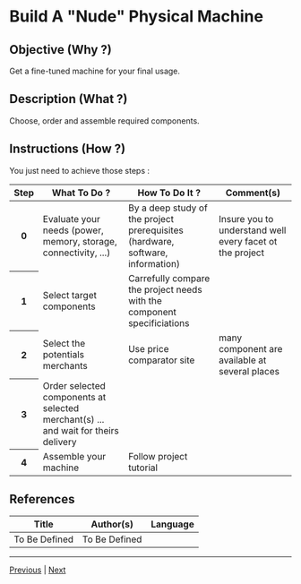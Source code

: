 Build A "Nude" Physical Machine
==

Objective (Why ?)
-
Get a fine-tuned machine for your final usage.

Description (What ?)
-
Choose, order and assemble required components.

Instructions (How ?)
-
You just need to achieve those steps :
<table>
    <thead>
        <tr>
            <th>Step</th>         
            <th>What To Do ?</th>
            <th>How To Do It ?</th>
            <th>Comment(s)</th>
        </tr>
    </thead>
    <tbody>
        <tr>
            <th>0</th>     
            <td>Evaluate your needs (power, memory, storage, connectivity, ...)</td>
            <td>By a deep study of the project prerequisites (hardware, software, information)</td>
            <td>Insure you to understand well every facet ot the project</td>
        </tr>
         <tr>
            <th>1</th>     
            <td>Select target components</td>
            <td>Carrefully compare the project needs with the component specificiations</td>
            <td></td>
        </tr>
        <tr>
            <th>2</th>     
            <td>Select the potentials merchants</td>
            <td>Use price comparator site</td>
            <td>many component are available at several places</td>
        </tr>
         <tr>
            <th>3</th>     
            <td>Order selected components at selected merchant(s) ... and wait for theirs delivery</td>
            <td></td>
            <td></td>
        </tr>
        <tr>
            <th>4</th>     
            <td>Assemble your machine</td>
            <td>Follow project tutorial</td>
            <td></td>
        </tr>
    </tbody>
</table>

References
-

<table>
    <thead>
        <tr>
            <th>Title</th>
            <th>Author(s)</th>
            <th>Language</th>
        </tr>
    </thead>
     <tbody>
        <tr>
            <td>To Be Defined</td>
            <td>To Be Defined</td>
            <td></td>
        </tr>
</table>

---
<A href="https://github.com/babonet13/HelloWorld/tree/master/Machine/0_BuildMachine">Previous<A/> | <A href="https://github.com/babonet13/HelloWorld/tree/master/Machine/2_InstallLinuxDistro">Next<A/> 

